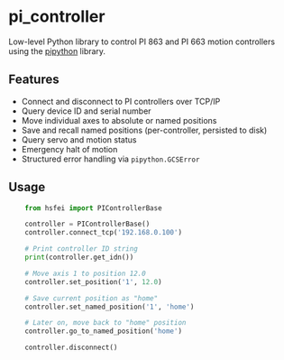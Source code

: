 # pi_controller

Low-level Python library to control PI 863 and PI 663 motion controllers using the [pipython](https://pypi.org/project/pipython/) library.

## Features
- Connect and disconnect to PI controllers over TCP/IP
- Query device ID and serial number
- Move individual axes to absolute or named positions
- Save and recall named positions (per-controller, persisted to disk)
- Query servo and motion status
- Emergency halt of motion
- Structured error handling via `pipython.GCSError`

## Usage
```python
    from hsfei import PIControllerBase

    controller = PIControllerBase()
    controller.connect_tcp('192.168.0.100')

    # Print controller ID string
    print(controller.get_idn())

    # Move axis 1 to position 12.0
    controller.set_position('1', 12.0)

    # Save current position as "home"
    controller.set_named_position('1', 'home')

    # Later on, move back to "home" position
    controller.go_to_named_position('home')

    controller.disconnect()
```
